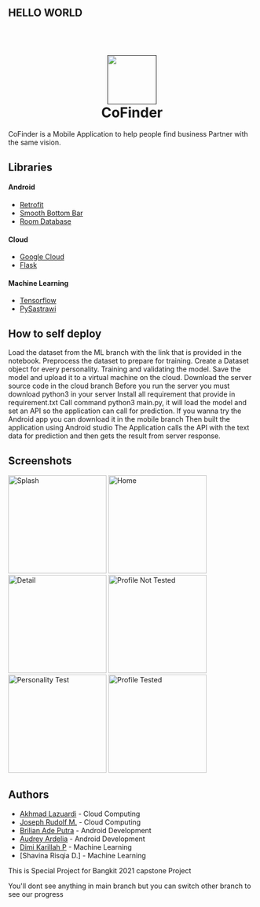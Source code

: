 ## HELLO WORLD

<h1 align="center">
  <br>
  <a href=""><img src="https://github.com/lazuardi100/Hexa-Engineer/blob/main/Resource/CoFinder%20Icon.png" width="100"></a>
  <br>
  CoFinder
  <br>
</h1>

CoFinder is a Mobile Application to help people find business Partner with the same vision. 

## Libraries
#### Android
- [Retrofit](https://square.github.io/retrofit/)
- [Smooth Bottom Bar](https://github.com/ibrahimsn98/SmoothBottomBar)
- [Room Database](https://developer.android.com/training/data-storage/room)

#### Cloud
- [Google Cloud](https://cloud.google.com/)
- [Flask](https://flask.palletsprojects.com/en/2.0.x/)

#### Machine Learning
- [Tensorflow](tensorflow.org/)
- [PySastrawi](https://pypi.org/project/Sastrawi/)

## How to self deploy
Load the dataset from the ML branch with the link that is provided in the notebook.
Preprocess the dataset to prepare for training.
Create a Dataset object for every personality.
Training and validating the model.
Save the model and upload it to a virtual machine on the cloud.
Download the server source code in the cloud branch
Before you run the server you must download python3 in your server
Install all requirement that provide in requirement.txt
Call command python3 main.py, it will load the model and set an API so the application can call for prediction.
If you wanna try the Android app you can download it in the mobile branch
Then built the application using Android studio
The Application calls the API with the text data for prediction and then gets the result from server response.

## Screenshots
<p float="left">
  <img src="https://github.com/lazuardi100/Hexa-Engineer/blob/main/Resource/Splash%20Screen.jpg" alt="Splash" width="200">
  <img src="https://github.com/lazuardi100/Hexa-Engineer/blob/main/Resource/Home%20Fragment.jpg" alt="Home" width="200">
  <img src="https://github.com/lazuardi100/Hexa-Engineer/blob/main/Resource/Detail%20Activity.jpg" alt="Detail" width="200">
  <img src="https://github.com/lazuardi100/Hexa-Engineer/blob/main/Resource/Profile%20Not%20Tested.jpeg" alt="Profile Not Tested" width="200">
  <img src="https://github.com/lazuardi100/Hexa-Engineer/blob/main/Resource/Personality%20Test.jpg" alt="Personality Test" width="200">
  <img src="https://github.com/lazuardi100/Hexa-Engineer/blob/main/Resource/Profile%20Tested.jpeg" alt="Profile Tested" width="200">
<p>
  
## Authors
- [Akhmad Lazuardi](https://github.com/lazuardi100) - Cloud Computing
- [Joseph Rudolf M.](https://github.com/Josephrdlf) - Cloud Computing
- [Brilian Ade Putra](https://github.com/BillyMRX1) - Android Development
- [Audrey Ardelia](https://github.com/adryrdla) - Android Development
- [Dimi Karillah P](https://github.com/dimikarillah) - Machine Learning
- [Shavina Risqia D.] - Machine Learning

This is Special Project for Bangkit 2021 capstone Project

You'll dont see anything in main branch but you can switch other branch to see our progress
